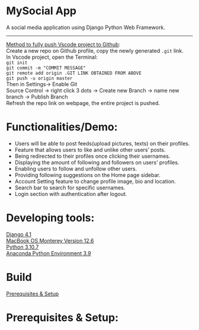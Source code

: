 # MySocial App 
A social media application using Django Python Web Framework.<br/> <hr>
[Method to fully push Vscode project to Github](https://stackoverflow.com/questions/46877667/how-to-add-a-new-project-to-github-using-vs-code):<br/>
Create a new repo on Github profile, copy the newly generated `.git` link. <br/>
In Vscode project, open the Terminal: <br/> 
`git init`<br/> 
`git commit -m "COMMIT MESSAGE"`<br/> 
`git remote add origin .GIT LINK OBTAINED FROM ABOVE`<br/> 
`git push -u origin master`<br/>
Then in Settings-> Enable Git<br/>
Source Control -> right click 3 dots -> Create new Branch -> name new branch -> Publish Branch <br/>
Refresh the repo link on webpage, the entire project is pushed. <br/> 
# Functionalities/Demo:
- Users will be able to post feeds(upload pictures, texts) on their profiles.
- Feature that allows users to like and unlike other users’ posts.
- Being redirected to their profiles once clicking their usernames.
- Displaying the amount of following and followers on users’ profiles.
- Enabling users to follow and unfollow other users.
- Providing following suggestions on the Home page sidebar.
- Account Setting feature to change profile image, bio and location.
- Search bar to search for specific usernames.
- Login section with authentication after logout.
# Developing tools:
[Django 4.1](https://www.djangoproject.com)<br/>
[MacBook OS Monterey Version 12.6](https://www.apple.com/macos/monterey/)<br/>
[Python 3.10.7](https://www.python.org/downloads/)<br/>
[Anaconda Python Environment 3.9](https://www.anaconda.com/products/distribution)<br/>
# Build
[Prerequisites & Setup](https://github.com/KrystalZhang612/MySocial-App/blob/main/README.md#prerequisites--setup)<br/>

# Prerequisites & Setup:
